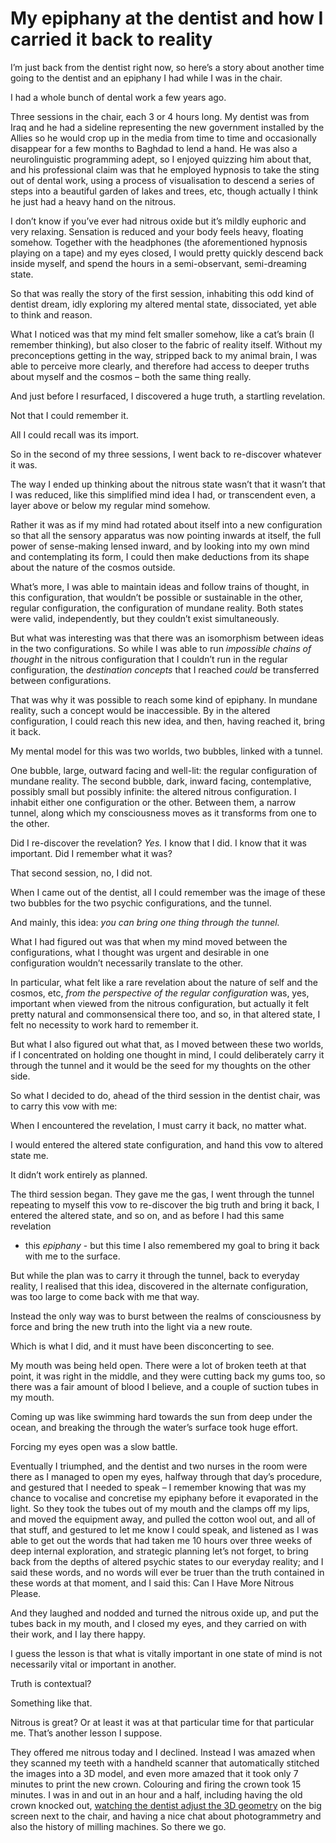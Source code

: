 # My epiphany at the dentist and how I carried it back to reality

I’m just back from the dentist right now, so here’s a story about another time
going to the dentist and an epiphany I had while I was in the chair.

I had a whole bunch of dental work a few years ago.

Three sessions in the chair, each 3 or 4 hours long. My dentist was from Iraq
and he had a sideline representing the new government installed by the Allies
so he would crop up in the media from time to time and occasionally disappear
for a few months to Baghdad to lend a hand. He was also a neurolinguistic
programming adept, so I enjoyed quizzing him about that, and his professional
claim was that he employed hypnosis to take the sting out of dental work,
using a process of visualisation to descend a series of steps into a beautiful
garden of lakes and trees, etc, though actually I think he just had a heavy
hand on the nitrous.

I don’t know if you’ve ever had nitrous oxide but it’s mildly euphoric and
very relaxing. Sensation is reduced and your body feels heavy, floating
somehow. Together with the headphones (the aforementioned hypnosis playing on
a tape) and my eyes closed, I would pretty quickly descend back inside myself,
and spend the hours in a semi-observant, semi-dreaming state.

So that was really the story of the first session, inhabiting this odd kind of
dentist dream, idly exploring my altered mental state, dissociated, yet able
to think and reason.

What I noticed was that my mind felt smaller somehow, like a cat’s brain (I
remember thinking), but also closer to the fabric of reality itself. Without
my preconceptions getting in the way, stripped back to my animal brain, I was
able to perceive more clearly, and therefore had access to deeper truths about
myself and the cosmos – both the same thing really.

And just before I resurfaced, I discovered a huge truth, a startling
revelation.

Not that I could remember it.

All I could recall was its import.

So in the second of my three sessions, I went back to re-discover whatever it
was.

The way I ended up thinking about the nitrous state wasn’t that it wasn’t that
I was reduced, like this simplified mind idea I had, or transcendent even, a
layer above or below my regular mind somehow.

Rather it was as if my mind had rotated about itself into a new configuration
so that all the sensory apparatus was now pointing inwards at itself, the full
power of sense-making lensed inward, and by looking into my own mind and
contemplating its form, I could then make deductions from its shape about the
nature of the cosmos outside.

What’s more, I was able to maintain ideas and follow trains of thought, in
this configuration, that wouldn’t be possible or sustainable in the other,
regular configuration, the configuration of mundane reality. Both states were
valid, independently, but they couldn’t exist simultaneously.

But what was interesting was that there was an isomorphism between ideas in
the two configurations. So while I was able to run _impossible chains of
thought_ in the nitrous configuration that I couldn’t run in the regular
configuration, the _destination concepts_ that I reached _could_ be
transferred between configurations.

That was why it was possible to reach some kind of epiphany. In mundane
reality, such a concept would be inaccessible. By in the altered
configuration, I could reach this new idea, and then, having reached it, bring
it back.

My mental model for this was two worlds, two bubbles, linked with a tunnel.

One bubble, large, outward facing and well-lit: the regular configuration of
mundane reality. The second bubble, dark, inward facing, contemplative,
possibly small but possibly infinite: the altered nitrous configuration. I
inhabit either one configuration or the other. Between them, a narrow tunnel,
along which my consciousness moves as it transforms from one to the other.

Did I re-discover the revelation? _Yes._ I know that I did. I know that it was
important. Did I remember what it was?

That second session, no, I did not.

When I came out of the dentist, all I could remember was the image of these
two bubbles for the two psychic configurations, and the tunnel.

And mainly, this idea: _you can bring one thing through the tunnel._

What I had figured out was that when my mind moved between the configurations,
what I thought was urgent and desirable in one configuration wouldn’t
necessarily translate to the other.

In particular, what felt like a rare revelation about the nature of self and
the cosmos, etc, _from the perspective of the regular configuration_ was, yes,
important when viewed from the nitrous configuration, but actually it felt
pretty natural and commonsensical there too, and so, in that altered state, I
felt no necessity to work hard to remember it.

But what I also figured out what that, as I moved between these two worlds, if
I concentrated on holding one thought in mind, I could deliberately carry it
through the tunnel and it would be the seed for my thoughts on the other side.

So what I decided to do, ahead of the third session in the dentist chair, was
to carry this vow with me:

When I encountered the revelation, I must carry it back, no matter what.

I would entered the altered state configuration, and hand this vow to altered
state me.

It didn’t work entirely as planned.

The third session began. They gave me the gas, I went through the tunnel
repeating to myself this vow to re-discover the big truth and bring it back, I
entered the altered state, and so on, and as before I had this same revelation

- this _epiphany_ \- but this time I also remembered my goal to bring it back
  with me to the surface.

But while the plan was to carry it through the tunnel, back to everyday
reality, I realised that this idea, discovered in the alternate configuration,
was too large to come back with me that way.

Instead the only way was to burst between the realms of consciousness by force
and bring the new truth into the light via a new route.

Which is what I did, and it must have been disconcerting to see.

My mouth was being held open. There were a lot of broken teeth at that point,
it was right in the middle, and they were cutting back my gums too, so there
was a fair amount of blood I believe, and a couple of suction tubes in my
mouth.

Coming up was like swimming hard towards the sun from deep under the ocean,
and breaking the through the water’s surface took huge effort.

Forcing my eyes open was a slow battle.

Eventually I triumphed, and the dentist and two nurses in the room were there
as I managed to open my eyes, halfway through that day’s procedure, and
gestured that I needed to speak – I remember knowing that was my chance to
vocalise and concretise my epiphany before it evaporated in the light. So they
took the tubes out of my mouth and the clamps off my lips, and moved the
equipment away, and pulled the cotton wool out, and all of that stuff, and
gestured to let me know I could speak, and listened as I was able to get out
the words that had taken me 10 hours over three weeks of deep internal
exploration, and strategic planning let’s not forget, to bring back from the
depths of altered psychic states to our everyday reality; and I said these
words, and no words will ever be truer than the truth contained in these words
at that moment, and I said this: Can I Have More Nitrous Please.

And they laughed and nodded and turned the nitrous oxide up, and put the tubes
back in my mouth, and I closed my eyes, and they carried on with their work,
and I lay there happy.

I guess the lesson is that what is vitally important in one state of mind is
not necessarily vital or important in another.

Truth is contextual?

Something like that.

Nitrous is great? Or at least it was at that particular time for that
particular me. That’s another lesson I suppose.

They offered me nitrous today and I declined. Instead I was amazed when they
scanned my teeth with a handheld scanner that automatically stitched the
images into a 3D model, and even more amazed that it took only 7 minutes to
print the new crown. Colouring and firing the crown took 15 minutes. I was in
and out in an hour and a half, including having the old crown knocked out,
[watching the dentist adjust the 3D
geometry](https://www.instagram.com/p/CHNzvZypsJn/) on the big screen next to
the chair, and having a nice chat about photogrammetry and also the history of
milling machines. So there we go.
